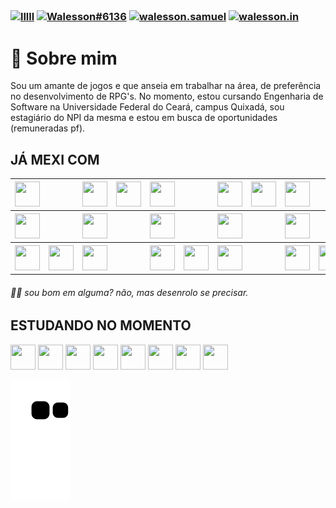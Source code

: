 ###  <a href="https://instagram.com/walesson.samuel/" target="blank"><img align="center" src="https://raw.githubusercontent.com/rahuldkjain/github-profile-readme-generator/master/src/images/icons/Social/instagram.svg" alt="lllll" height="40" width="40" /></a> <a href="https://discord.gg/Walesson#6136" target="blank"><img align="center" src="https://raw.githubusercontent.com/rahuldkjain/github-profile-readme-generator/master/src/images/icons/Social/discord.svg" alt="Walesson#6136" height="50" width="50" /></a>  <a href="https://www.facebook.com/walesson.samuel/" target="blank"><img align="center" src="https://raw.githubusercontent.com/rahuldkjain/github-profile-readme-generator/master/src/images/icons/Social/facebook.svg" alt="walesson.samuel" height="40" width="40" /></a> <a href="https://linkedin.com/in/walesson-samuel-085781186/" target="blank"><img align="center" src="https://raw.githubusercontent.com/rahuldkjain/github-profile-readme-generator/master/src/images/icons/Social/linked-in-alt.svg" alt="walesson.in" height="30" width="40" /></a>

# 🚀 Sobre mim       

  Sou um amante de jogos e que anseia em trabalhar na área, de preferência no desenvolvimento de RPG's. No momento, estou cursando Engenharia de Software na Universidade Federal do Ceará, campus Quixadá, sou estagiário do NPI da mesma e estou em busca de oportunidades (remuneradas pf).
## 


<div> 
  <h2>
    JÁ MEXI COM
  </h2>
  <table>
<!--Linha 1-->
    <tr>
      <th>
        <img src="https://cdn.jsdelivr.net/gh/devicons/devicon/icons/java/java-original.svg" width="40" height="40"/>
      </th>
      <th>
      </th>
      <th>
        <img src="https://cdn.jsdelivr.net/gh/devicons/devicon/icons/linux/linux-original.svg" width="40" height="40"/>
      </th>
      <th>
        <img src="https://cdn.jsdelivr.net/gh/devicons/devicon/icons/vuejs/vuejs-original.svg" width="40" height="40"/>
      </th>
      <th>
        <img src="https://cdn.jsdelivr.net/gh/devicons/devicon/icons/nodejs/nodejs-original-wordmark.svg" width="40" height="40"/> 
      </th>
      <th>
      <th>
        <img src="https://cdn.jsdelivr.net/gh/devicons/devicon/icons/html5/html5-original.svg" width="40" height="40"/>
      </th>
      <th>
        <img src="https://cdn.jsdelivr.net/gh/devicons/devicon/icons/docker/docker-original.svg" width="40" height="40"/>  
      </th>
      <th>
        <img src="https://cdn.jsdelivr.net/gh/devicons/devicon/icons/figma/figma-original.svg" width="40" height="40"/>
      </th>
      <th>
      <th>
        <img src="https://cdn.jsdelivr.net/gh/devicons/devicon/icons/spring/spring-original.svg" width="40" height="40" />  
      </th>
      <th>
        <img src="https://cdn.jsdelivr.net/gh/devicons/devicon/icons/typescript/typescript-original.svg" width="40" height="40" />
      </th>
      <th>
        <img src="https://cdn.jsdelivr.net/gh/devicons/devicon/icons/vscode/vscode-original.svg" width="40" height="40" />
      </th>
    </tr> 
<!--Linha 2-->
    <tr>
      <th>
        <img src="https://cdn.jsdelivr.net/gh/devicons/devicon/icons/javascript/javascript-original.svg" width="40" height="40"/>
      </th>
      <th>
      </th>
      <th>
        <img src="https://cdn.jsdelivr.net/gh/devicons/devicon/icons/nestjs/nestjs-plain.svg" width="40" height="40"/>  
      </th>
      <th>
      <th>
        <img src="https://cdn.jsdelivr.net/gh/devicons/devicon/icons/python/python-original.svg" width="40" height="40" />  
      </th>
      <th>
      <th>    
        <img src="https://cdn.jsdelivr.net/gh/devicons/devicon/icons/canva/canva-original.svg" width="40" height="40"/>
      </th>
      <th>
      <th>
        <img src="https://cdn.jsdelivr.net/gh/devicons/devicon/icons/github/github-original.svg" width="40" height="40" />
      </th>
      <th>
      <th>
       <img src="https://cdn.jsdelivr.net/gh/devicons/devicon/icons/unity/unity-original.svg" width="40" height="40" />
      </th>
      <th>
      <th>
        <img src="https://cdn.jsdelivr.net/gh/devicons/devicon/icons/intellij/intellij-original.svg" width="40" height="40" />
      </th>
    </tr>
<!--Linha 3-->
    <tr>
      <th>
        <img src="https://cdn.jsdelivr.net/gh/devicons/devicon/icons/postgresql/postgresql-original-wordmark.svg" width="40" height="40"/>
      </th>  
      <th>
         <img src="https://cdn.jsdelivr.net/gh/devicons/devicon/icons/jupyter/jupyter-original-wordmark.svg" width="40" height="40"/> 
      </th>
      <th>
        <img src="https://cdn.jsdelivr.net/gh/devicons/devicon/icons/angularjs/angularjs-original.svg" width="40" height="40"/>  
      </th>
      <th>
      <th>
         <img src="https://cdn.jsdelivr.net/gh/devicons/devicon/icons/csharp/csharp-original.svg" width="40" height="40" />
      </th>
      <th>
        <img src="https://cdn.jsdelivr.net/gh/devicons/devicon/icons/vuetify/vuetify-original.svg" width="40" height="40" />
      </th>
      <th>
        <img src="https://cdn.jsdelivr.net/gh/devicons/devicon/icons/c/c-original.svg" width="40" height="40" />
      </th>
      <th>
      <th>
        <img src="https://cdn.jsdelivr.net/gh/devicons/devicon/icons/git/git-original.svg" width="40" height="40" />
      </th>
      <th>
        <img src="https://cdn.jsdelivr.net/gh/devicons/devicon/icons/gitlab/gitlab-original.svg" width="40" height="40" />
      </th>
      <th>
        <img src="https://cdn.jsdelivr.net/gh/devicons/devicon/icons/godot/godot-original.svg" width="40" height="40" />
      </th>
      <th>
      <th>
        <img src="https://cdn.jsdelivr.net/gh/devicons/devicon/icons/npm/npm-original-wordmark.svg" width="40" height="40" />
      </th>
  </table>
  <h6>
    👩‍💻 sou bom em alguma? não, mas desenrolo se precisar.
  </h6>
</div>

## 

## ESTUDANDO NO MOMENTO
  
  <img src="https://cdn.jsdelivr.net/gh/devicons/devicon/icons/java/java-original.svg" width="40" height="40"/>  <img src="https://cdn.jsdelivr.net/gh/devicons/devicon/icons/javascript/javascript-original.svg" width="40" height="40"/>  <img src="https://cdn.jsdelivr.net/gh/devicons/devicon/icons/vuejs/vuejs-original.svg" width="40" height="40"/>  <img src="https://cdn.jsdelivr.net/gh/devicons/devicon/icons/vuetify/vuetify-original.svg" width="40" height="40" />  <img src="https://cdn.jsdelivr.net/gh/devicons/devicon/icons/spring/spring-original.svg" width="40" height="40" />  <img src="https://cdn.jsdelivr.net/gh/devicons/devicon/icons/csharp/csharp-original.svg" width="40" height="40" />  <img src="https://cdn.jsdelivr.net/gh/devicons/devicon/icons/unity/unity-original.svg" width="40" height="40" />  <img src="https://cdn.jsdelivr.net/gh/devicons/devicon/icons/typescript/typescript-original.svg" width="40" height="40" />


 ![Snake animation](https://github.com/DeigelaLima/DeigelaLima/blob/output/github-contribution-grid-snake.svg)








